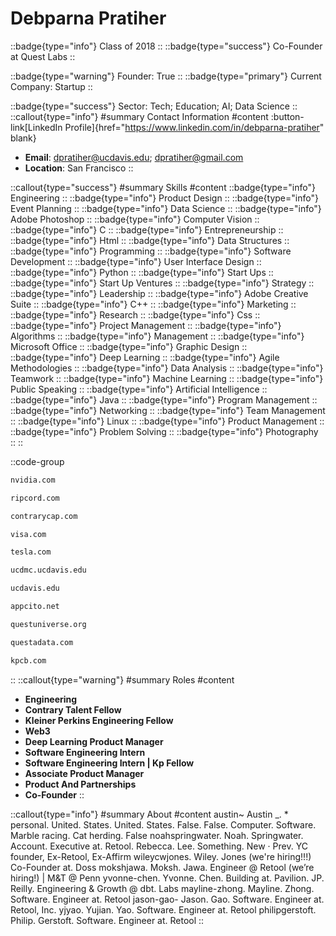 # Debparna Pratiher
::badge{type="info"}
Class of 2018
::
::badge{type="success"}
Co-Founder at Quest Labs
::

::badge{type="warning"}
Founder: True
::
::badge{type="primary"}
Current Company: Startup
::

::badge{type="success"}
Sector: Tech; Education; AI; Data Science
::
::callout{type="info"}
#summary
Contact Information
#content
:button-link[LinkedIn Profile]{href="https://www.linkedin.com/in/debparna-pratiher" blank}
- **Email**: dpratiher@ucdavis.edu; dpratiher@gmail.com
- **Location**: San Francisco
::

::callout{type="success"}
#summary
Skills
#content
::badge{type="info"}
Engineering
::
::badge{type="info"}
Product Design
::
::badge{type="info"}
Event Planning
::
::badge{type="info"}
Data Science
::
::badge{type="info"}
Adobe Photoshop
::
::badge{type="info"}
Computer Vision
::
::badge{type="info"}
C
::
::badge{type="info"}
Entrepreneurship
::
::badge{type="info"}
Html
::
::badge{type="info"}
Data Structures
::
::badge{type="info"}
Programming
::
::badge{type="info"}
Software Development
::
::badge{type="info"}
User Interface Design
::
::badge{type="info"}
Python
::
::badge{type="info"}
Start Ups
::
::badge{type="info"}
Start Up Ventures
::
::badge{type="info"}
Strategy
::
::badge{type="info"}
Leadership
::
::badge{type="info"}
Adobe Creative Suite
::
::badge{type="info"}
C++
::
::badge{type="info"}
Marketing
::
::badge{type="info"}
Research
::
::badge{type="info"}
Css
::
::badge{type="info"}
Project Management
::
::badge{type="info"}
Algorithms
::
::badge{type="info"}
Management
::
::badge{type="info"}
Microsoft Office
::
::badge{type="info"}
Graphic Design
::
::badge{type="info"}
Deep Learning
::
::badge{type="info"}
Agile Methodologies
::
::badge{type="info"}
Data Analysis
::
::badge{type="info"}
Teamwork
::
::badge{type="info"}
Machine Learning
::
::badge{type="info"}
Public Speaking
::
::badge{type="info"}
Artificial Intelligence
::
::badge{type="info"}
Java
::
::badge{type="info"}
Program Management
::
::badge{type="info"}
Networking
::
::badge{type="info"}
Team Management
::
::badge{type="info"}
Linux
::
::badge{type="info"}
Product Management
::
::badge{type="info"}
Problem Solving
::
::badge{type="info"}
Photography
::
::

::code-group
```bash [NVIDIA]
nvidia.com
```
```bash [Ripcord]
ripcord.com
```
```bash [Contrary]
contrarycap.com
```
```bash [Visa]
visa.com
```
```bash [Tesla]
tesla.com
```
```bash [UC Davis Health System]
ucdmc.ucdavis.edu
```
```bash [UC Davis]
ucdavis.edu
```
```bash [Stealth Mode Startup Company]
appcito.net
```
```bash [Quest Labs]
questuniverse.org
```
```bash [Questa]
questadata.com
```
```bash [Kleiner Perkins Caufield & Byers]
kpcb.com
```
::
::callout{type="warning"}
#summary
Roles
#content
- **Engineering**
- **Contrary Talent Fellow**
- **Kleiner Perkins Engineering Fellow**
- **Web3**
- **Deep Learning Product Manager**
- **Software Engineering Intern**
- **Software Engineering Intern | Kp Fellow**
- **Associate Product Manager**
- **Product And Partnerships**
- **Co-Founder**
::

::callout{type="info"}
#summary
About
#content
austin~ Austin _. * personal. United. States. United. States. False. False. Computer. Software. Marble racing. Cat herding. False noahspringwater. Noah. Springwater. Account. Executive at. Retool. Rebecca. Lee. Something. New · Prev. YC founder, Ex-Retool, Ex-Affirm wileycwjones. Wiley. Jones (we're hiring!!!) Co-Founder at. Doss mokshjawa. Moksh. Jawa. Engineer @ Retool (we’re hiring!) | M&T @ Penn yvonne-chen. Yvonne. Chen. Building at. Pavilion. JP. Reilly. Engineering & Growth @ dbt. Labs mayline-zhong. Mayline. Zhong. Software. Engineer at. Retool jason-gao- Jason. Gao. Software. Engineer at. Retool, Inc. yjyao. Yujian. Yao. Software. Engineer at. Retool philipgerstoft. Philip. Gerstoft. Software. Engineer at. Retool
::
